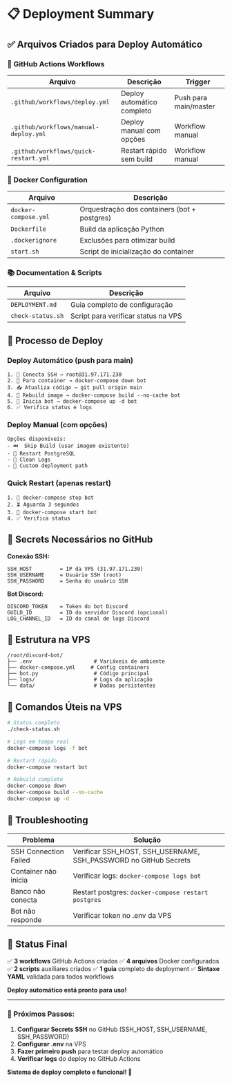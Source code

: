 # 📋 Deployment Summary

## ✅ Arquivos Criados para Deploy Automático

### 🚀 GitHub Actions Workflows

| Arquivo | Descrição | Trigger |
|---------|-----------|---------|
| `.github/workflows/deploy.yml` | Deploy automático completo | Push para main/master |
| `.github/workflows/manual-deploy.yml` | Deploy manual com opções | Workflow manual |
| `.github/workflows/quick-restart.yml` | Restart rápido sem build | Workflow manual |

### 🐳 Docker Configuration

| Arquivo | Descrição |
|---------|-----------|
| `docker-compose.yml` | Orquestração dos containers (bot + postgres) |
| `Dockerfile` | Build da aplicação Python |
| `.dockerignore` | Exclusões para otimizar build |
| `start.sh` | Script de inicialização do container |

### 📚 Documentation & Scripts

| Arquivo | Descrição |
|---------|-----------|
| `DEPLOYMENT.md` | Guia completo de configuração |
| `check-status.sh` | Script para verificar status na VPS |

## 🔧 Processo de Deploy

### Deploy Automático (push para main)
```
1. 🔌 Conecta SSH → root@31.97.171.230
2. 🛑 Para container → docker-compose down bot
3. 📥 Atualiza código → git pull origin main
4. 🔨 Rebuild image → docker-compose build --no-cache bot
5. 🚀 Inicia bot → docker-compose up -d bot
6. ✅ Verifica status e logs
```

### Deploy Manual (com opções)
```
Opções disponíveis:
- ⏭️  Skip Build (usar imagem existente)
- 🔄 Restart PostgreSQL
- 🧹 Clean Logs
- 📁 Custom deployment path
```

### Quick Restart (apenas restart)
```
1. 🛑 docker-compose stop bot
2. ⏳ Aguarda 3 segundos
3. 🚀 docker-compose start bot
4. ✅ Verifica status
```

## 🔑 Secrets Necessários no GitHub

**Conexão SSH:**
```
SSH_HOST         = IP da VPS (31.97.171.230)
SSH_USERNAME     = Usuário SSH (root)
SSH_PASSWORD     = Senha do usuário SSH
```

**Bot Discord:**
```
DISCORD_TOKEN    = Token do bot Discord
GUILD_ID         = ID do servidor Discord (opcional)
LOG_CHANNEL_ID   = ID do canal de logs Discord
```

## 📁 Estrutura na VPS

```
/root/discord-bot/
├── .env                    # Variáveis de ambiente
├── docker-compose.yml     # Config containers
├── bot.py                  # Código principal
├── logs/                   # Logs da aplicação
└── data/                   # Dados persistentes
```

## 🎯 Comandos Úteis na VPS

```bash
# Status completo
./check-status.sh

# Logs em tempo real
docker-compose logs -f bot

# Restart rápido
docker-compose restart bot

# Rebuild completo
docker-compose down
docker-compose build --no-cache
docker-compose up -d
```

## 🚨 Troubleshooting

| Problema | Solução |
|----------|---------|
| SSH Connection Failed | Verificar SSH_HOST, SSH_USERNAME, SSH_PASSWORD no GitHub Secrets |
| Container não inicia | Verificar logs: `docker-compose logs bot` |
| Banco não conecta | Restart postgres: `docker-compose restart postgres` |
| Bot não responde | Verificar token no .env da VPS |

## 🎉 Status Final

✅ **3 workflows** GitHub Actions criados
✅ **4 arquivos** Docker configurados
✅ **2 scripts** auxiliares criados
✅ **1 guia** completo de deployment
✅ **Sintaxe YAML** validada para todos workflows

**Deploy automático está pronto para uso!**

---

### 🚀 Próximos Passos:

1. **Configurar Secrets SSH** no GitHub (SSH_HOST, SSH_USERNAME, SSH_PASSWORD)
2. **Configurar .env** na VPS
3. **Fazer primeiro push** para testar deploy automático
4. **Verificar logs** do deploy no GitHub Actions

**Sistema de deploy completo e funcional! 🎯**